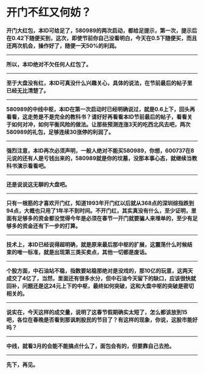开门不红又何妨？
====



**开门大红包，本ID可给足了，580989的两次启动，都给足提示，第一次，提示后在0.42下随便买到，这次，即使节前你自己没看明白，今天在0.5下随便买，而且还两次机会，操作好了，随便一天50%的利润。**

** **

**所以，本ID绝对不欠任何人红包了。**

** **

**至于大盘没有红，本ID可真没什么兴趣关心，具体的说法，在节前最后的帖子里已经无比清楚了。**

** **

**580989的中线中枢，本ID在第一次启动时已经明确说过，就是0.6上下，回头再看看，这走势是不是完全的教科书？请好好再看看本ID节前最后的帖子，看看关于如何对冲，如何平衡风险的做法。让那些预测连涨3天的吃西北风去吧，两次580989的礼包，足够连续30涨停的利润了。**

** **

**强烈注意，本ID再次必须声明，一般人绝对不能买580989，你想，600737在8元说的还有人是亏钱出来的，580989就是你的坟墓，没那本事心态，就继续当教科书演示看看吧。**

** **

**还是说说这无聊的大盘吧。**

** **

**只有一根筋的才喜欢开门红，知道1993年开门红以后就从368点的深圳综指跌到94点，大概也只用了1年半不到时间。不开门红，其实真没有什么，至少证明，里面有足够多的资金都没觉得今年是必须在春节一开门就要骗人来埋单的，至少有足够多的资金还有下一步的打算。**

** **

**技术上，本ID已经说得超明确，就是原来最后那中枢的扩展，这震荡什么时候结束的唯一标准，就是出现第三类买卖点，其他一切都是废话。**

** **

**个股方面，中石油站不稳，指数要站稳那绝对是没戏的，那10亿的玩意，这两天成交了4亿了，当然，里面还有很多水分，但中石油今天留下的缺口，应该很快就回补，问题还是这24元上下的中枢，最终如何突破，这和大盘中枢的突破是密切相关的。**

** **

**说实在，今天这样的成交量，说明了这春节假期确实太短了，怎么都该放到15吧，各位在春晚是否看到那讽刺股民的节目了？有这样的现象，你说，这股市能好吗？**

** **

**中线，就看3月的会能不能搞点什么了，面包会有的，但要靠自己去抢。**

** **

**先下，再见。**
